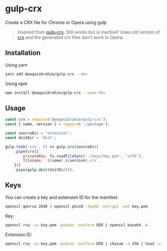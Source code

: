 # gulp-crx
Create a CRX file for Chrome or Opera using gulp

> Inspired from [gulp-crx](https://github.com/PavelVanecek/gulp-crx), Still works but is inactive? Uses old version of [crx](https://www.npmjs.com/package/crx) and the generated crx files don't work in Opera.

## Installation
Using yarn
```bash
yarn add @waqasibrahim/gulp-crx --dev
```
Using npm
```bash
npm install @waqasibrahim/gulp-crx --save-dev
```

## Usage
```javascript
const crx = require('@waqasibrahim/gulp-crx');
const { name, version } = require('./package');

const sourceDir = 'extension';
const distDir = 'dist';

gulp.task('crx', () => gulp.src(sourceDir)
    .pipe(crx({
        privateKey: fs.readFileSync('./keys/key.pem', 'utf8'),
        filename: `${name}_${version}.crx`,
    }))
    .pipe(gulp.dest(distDir)));
```

## Keys
You can create a key and extension ID for the manifest:
```bash
openssl genrsa 2048 | openssl pkcs8 -topk8 -nocrypt -out key.pem
```

Key:
```bash
openssl rsa -in key.pem -pubout -outform DER | openssl base64 -A
```
Extension ID:
```bash
openssl rsa -in key.pem -pubout -outform DER | shasum -a 256 | head -c32 | tr 0-9a-f a-p
```
